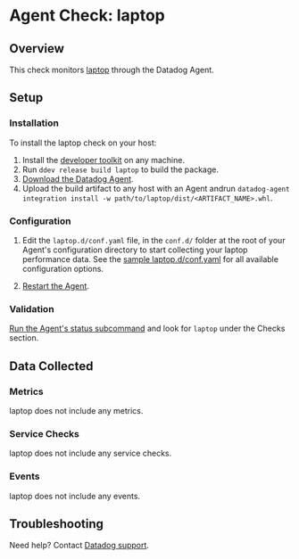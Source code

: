 # Agent Check: laptop

## Overview

This check monitors [laptop][1] through the Datadog Agent.

## Setup

### Installation

To install the laptop check on your host:

1. Install the [developer toolkit](https://docs.datadoghq.com/developers/integrations/new_check_howto/#developer-toolkit) on any machine.
2. Run `ddev release build laptop` to build the package.
3. [Download the Datadog Agent](https://app.datadoghq.com/account/settings#agent).
4. Upload the build artifact to any host with an Agent andrun `datadog-agent integration install -w path/to/laptop/dist/<ARTIFACT_NAME>.whl`.

### Configuration

1. Edit the `laptop.d/conf.yaml` file, in the `conf.d/` folder at the root of your Agent's configuration directory to start collecting your laptop performance data. See the [sample laptop.d/conf.yaml][2] for all available configuration options.

2. [Restart the Agent][3].

### Validation

[Run the Agent's status subcommand][4] and look for `laptop` under the Checks section.

## Data Collected

### Metrics

laptop does not include any metrics.

### Service Checks

laptop does not include any service checks.

### Events

laptop does not include any events.

## Troubleshooting

Need help? Contact [Datadog support][5].

[1]: **LINK_TO_INTEGRATION_SITE**
[2]: https://github.com/DataDog/integrations-core/blob/master/laptop/datadog_checks/laptop/data/conf.yaml.example
[3]: https://docs.datadoghq.com/agent/guide/agent-commands/?tab=agentv6#start-stop-and-restart-the-agent
[4]: https://docs.datadoghq.com/agent/guide/agent-commands/?tab=agentv6#agent-status-and-information
[5]: https://docs.datadoghq.com/help
